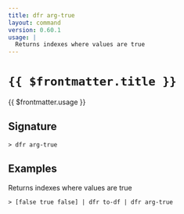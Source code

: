 ```yaml
---
title: dfr arg-true
layout: command
version: 0.60.1
usage: |
  Returns indexes where values are true
---
```


# `{{ $frontmatter.title }}`

<div style='white-space: pre-wrap;'>{{ $frontmatter.usage }}</div>

## Signature

`> dfr arg-true `

## Examples

Returns indexes where values are true

```shell
> [false true false] | dfr to-df | dfr arg-true
```
